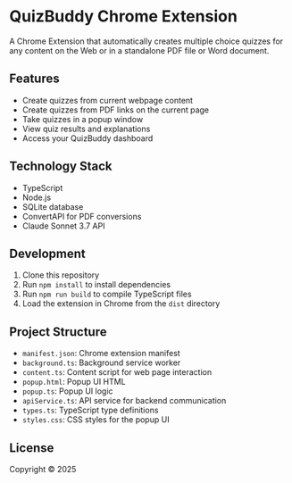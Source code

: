 # QuizBuddy Chrome Extension

A Chrome Extension that automatically creates multiple choice quizzes for any content on the Web or in a standalone PDF file or Word document.

## Features

- Create quizzes from current webpage content
- Create quizzes from PDF links on the current page
- Take quizzes in a popup window
- View quiz results and explanations
- Access your QuizBuddy dashboard

## Technology Stack

- TypeScript
- Node.js
- SQLite database
- ConvertAPI for PDF conversions
- Claude Sonnet 3.7 API

## Development

1. Clone this repository
2. Run `npm install` to install dependencies
3. Run `npm run build` to compile TypeScript files
4. Load the extension in Chrome from the `dist` directory

## Project Structure

- `manifest.json`: Chrome extension manifest
- `background.ts`: Background service worker
- `content.ts`: Content script for web page interaction
- `popup.html`: Popup UI HTML
- `popup.ts`: Popup UI logic
- `apiService.ts`: API service for backend communication
- `types.ts`: TypeScript type definitions
- `styles.css`: CSS styles for the popup UI

## License

Copyright © 2025